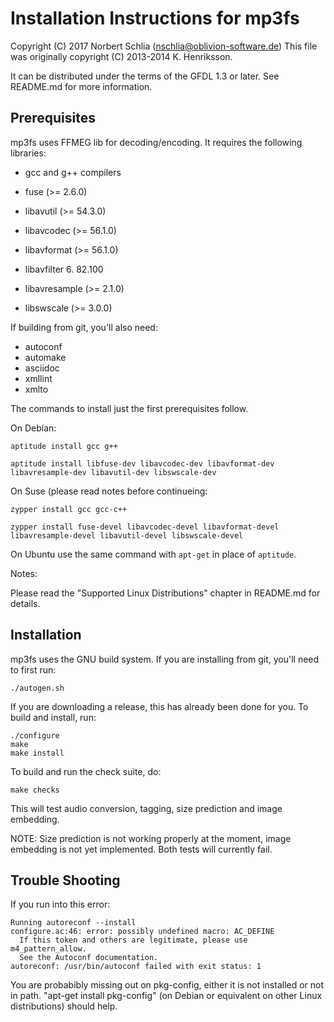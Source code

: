 Installation Instructions for mp3fs
===================================

Copyright (C) 2017 Norbert Schlia (nschlia@oblivion-software.de)
This file was originally copyright (C) 2013-2014 K. Henriksson. 

It can be distributed under the terms of the GFDL 1.3 or later. 
See README.md for more information.

Prerequisites
-------------

mp3fs uses FFMEG lib for decoding/encoding. It requires the following 
libraries:

* gcc and g++ compilers

* fuse (>= 2.6.0)

* libavutil      (>= 54.3.0)
* libavcodec     (>= 56.1.0)
* libavformat    (>= 56.1.0)
* libavfilter     6. 82.100
* libavresample  (>= 2.1.0)
* libswscale     (>= 3.0.0)

If building from git, you'll also need:

* autoconf
* automake
* asciidoc
* xmllint
* xmlto

The commands to install just the first prerequisites follow.

On Debian:

    aptitude install gcc g++

    aptitude install libfuse-dev libavcodec-dev libavformat-dev libavresample-dev libavutil-dev libswscale-dev

On Suse (please read notes before continueing:

    zypper install gcc gcc-c++

    zypper install fuse-devel libavcodec-devel libavformat-devel libavresample-devel libavutil-devel libswscale-devel

On Ubuntu use the same command with `apt-get` in place of `aptitude`.
    
Notes:

Please read the "Supported Linux Distributions" chapter in README.md 
for details.

Installation
------------

mp3fs uses the GNU build system. If you are installing from git, you'll
need to first run:

    ./autogen.sh

If you are downloading a release, this has already been done for you. To
build and install, run:

    ./configure
    make
    make install
    
To build and run the check suite, do:    

    make checks
    
This will test audio conversion, tagging, size prediction and image embedding.

NOTE: Size prediction is not working properly at the moment, image embedding
is not yet implemented. Both tests will currently fail.

Trouble Shooting
----------------

If you run into this error:
    
    Running autoreconf --install
    configure.ac:46: error: possibly undefined macro: AC_DEFINE
      If this token and others are legitimate, please use m4_pattern_allow.
      See the Autoconf documentation.
    autoreconf: /usr/bin/autoconf failed with exit status: 1

You are probabibly missing out on pkg-config, either it is not installed or
not in path. "apt-get install pkg-config" (on Debian or equivalent on other
Linux distributions) should help.

